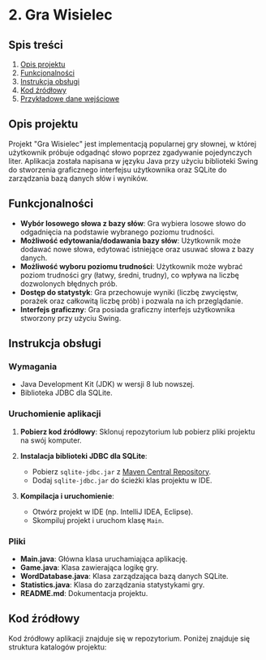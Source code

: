 # 2. Gra Wisielec

## Spis treści
1. [Opis projektu](#opis-projektu)
2. [Funkcjonalności](#funkcjonalności)
3. [Instrukcja obsługi](#instrukcja-obsługi)
4. [Kod źródłowy](#kod-źródłowy)
5. [Przykładowe dane wejściowe](#przykładowe-dane-wejściowe)

## Opis projektu

Projekt "Gra Wisielec" jest implementacją popularnej gry słownej, w której użytkownik próbuje odgadnąć słowo poprzez zgadywanie pojedynczych liter. Aplikacja została napisana w języku Java przy użyciu biblioteki Swing do stworzenia graficznego interfejsu użytkownika oraz SQLite do zarządzania bazą danych słów i wyników.

## Funkcjonalności

- **Wybór losowego słowa z bazy słów**: Gra wybiera losowe słowo do odgadnięcia na podstawie wybranego poziomu trudności.
- **Możliwość edytowania/dodawania bazy słów**: Użytkownik może dodawać nowe słowa, edytować istniejące oraz usuwać słowa z bazy danych.
- **Możliwość wyboru poziomu trudności**: Użytkownik może wybrać poziom trudności gry (łatwy, średni, trudny), co wpływa na liczbę dozwolonych błędnych prób.
- **Dostęp do statystyk**: Gra przechowuje wyniki (liczbę zwycięstw, porażek oraz całkowitą liczbę prób) i pozwala na ich przeglądanie.
- **Interfejs graficzny**: Gra posiada graficzny interfejs użytkownika stworzony przy użyciu Swing.

## Instrukcja obsługi

### Wymagania

- Java Development Kit (JDK) w wersji 8 lub nowszej.
- Biblioteka JDBC dla SQLite.

### Uruchomienie aplikacji

1. **Pobierz kod źródłowy**: Sklonuj repozytorium lub pobierz pliki projektu na swój komputer.

2. **Instalacja biblioteki JDBC dla SQLite**:
    - Pobierz `sqlite-jdbc.jar` z [Maven Central Repository](https://mvnrepository.com/artifact/org.xerial/sqlite-jdbc).
    - Dodaj `sqlite-jdbc.jar` do ścieżki klas projektu w IDE.

3. **Kompilacja i uruchomienie**:
    - Otwórz projekt w IDE (np. IntelliJ IDEA, Eclipse).
    - Skompiluj projekt i uruchom klasę `Main`.

### Pliki

- **Main.java**: Główna klasa uruchamiająca aplikację.
- **Game.java**: Klasa zawierająca logikę gry.
- **WordDatabase.java**: Klasa zarządzająca bazą danych SQLite.
- **Statistics.java**: Klasa do zarządzania statystykami gry.
- **README.md**: Dokumentacja projektu.

## Kod źródłowy

Kod źródłowy aplikacji znajduje się w repozytorium. Poniżej znajduje się struktura katalogów projektu:

